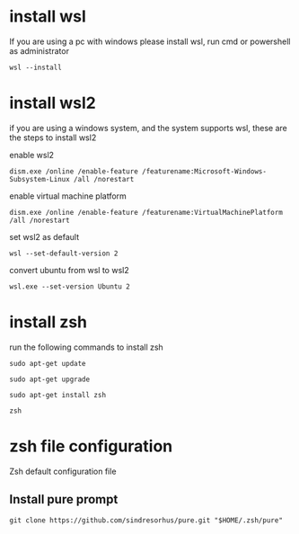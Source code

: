 # install wsl
If you are using a pc with windows please install wsl, run cmd or powershell as administrator

`wsl --install`

# install wsl2

if you are using a windows system, and the system supports wsl, these are the steps to install wsl2

enable wsl2

`dism.exe /online /enable-feature /featurename:Microsoft-Windows-Subsystem-Linux /all /norestart`

enable virtual machine platform

`dism.exe /online /enable-feature /featurename:VirtualMachinePlatform /all /norestart`

set wsl2 as default

`wsl --set-default-version 2`

convert ubuntu from wsl to wsl2

`wsl.exe --set-version Ubuntu 2`

# install zsh
run the following commands to install zsh

`sudo apt-get update`

`sudo apt-get upgrade`

`sudo apt-get install zsh`

`zsh`

# zsh file configuration

Zsh default configuration file

## Install pure prompt

`git clone https://github.com/sindresorhus/pure.git "$HOME/.zsh/pure"`
